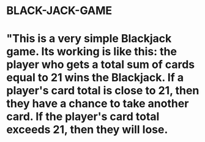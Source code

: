 # BLACK-JACK-GAME

# "This is a very simple Blackjack game. Its working is like this: the player who gets a total sum of cards equal to 21 wins the Blackjack. If a player's card total is close to 21, then they have a chance to take another card. If the player's card total exceeds 21, then they will lose.
